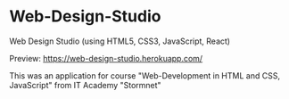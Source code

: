 # Web-Design-Studio
Web Design Studio (using HTML5, CSS3, JavaScript, React)

Preview: https://web-design-studio.herokuapp.com/

This was an application for course "Web-Development in HTML and CSS, JavaScript" from IT Academy "Stormnet"






